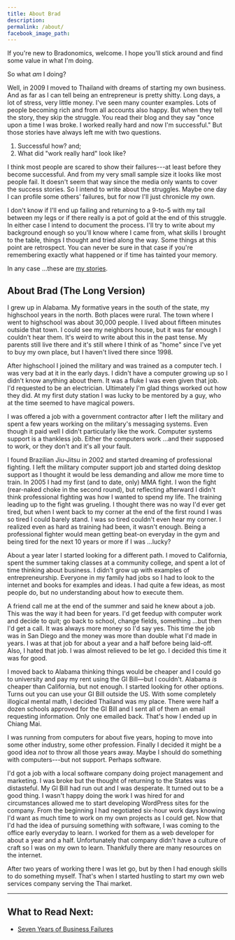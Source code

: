 ```yaml
---
title: About Brad
description:
permalink: /about/
facebook_image_path:
---
```


If you're new to Bradonomics, welcome. I hope you'll stick around and find some value in what I'm doing.

So what *am* I doing?

Well, in 2009 I moved to Thailand with dreams of starting my own business. And as far as I can tell being an entrepreneur is pretty shitty. Long days, a lot of stress, very little money. I've seen many counter examples. Lots of people becoming rich and from all accounts also happy. But when they tell the story, they skip the struggle. You read their blog and they say "once upon a time I was broke. I worked really hard and now I'm successful." But those stories have always left me with two questions.

1. Successful how? and;
2. What did "work really hard" look like?

I think most people are scared to show their failures---at least before they become successful. And from my very small sample size it looks like most people fail. It doesn't seem that way since the media only wants to cover the success stories. So I intend to write about the struggles. Maybe one day I can profile some others' failures, but for now I'll just chronicle my own.

I don't know if I'll end up failing and returning to a 9-to-5 with my tail between my legs or if there really is a pot of gold at the end of this struggle. In either case I intend to document the process. I'll try to write about my background enough so you'll know where I came from, what skills I brought to the table, things I thought and tried along the way. Some things at this point are retrospect. You can never be sure in that case if you're remembering exactly what happened or if time has tainted your memory.

In any case ...these are [my stories](/).

## About Brad (The Long Version)

I grew up in Alabama. My formative years in the south of the state, my highschool years in the north. Both places were rural. The town where I went to highschool was about 30,000 people. I lived about fifteen minutes outside that town. I could see my neighbors house, but it was far enough I couldn't hear them. It's weird to write about this in the past tense. My parents still live there and it's still where I think of as "home" since I've yet to buy my own place, but I haven't lived there since 1998.

After highschool I joined the military and was trained as a computer tech. I was very bad at it in the early days. I didn't have a computer growing up so I didn't know anything about them. It was a fluke I was even given that job. I'd requested to be an electrician. Ultimately I'm glad things worked out how they did. At my first duty station I was lucky to be mentored by a guy, who at the time seemed to have magical powers.

I was offered a job with a government contractor after I left the military and spent a few years working on the military's messaging systems. Even though it paid well I didn't particularly like the work. Computer systems support is a thankless job. Either the computers work ...and their supposed to work, or they don't and it's all your fault.

I found Brazilian Jiu-Jitsu in 2002 and started dreaming of professional fighting. I left the military computer support job and started doing desktop support as I thought it would be less demanding and allow me more time to train. In 2005 I had my first (and to date, only) MMA fight. I won the fight (rear-naked choke in the second round), but reflecting afterward I didn't think professional fighting was how I wanted to spend my life. The training leading up to the fight was grueling. I thought there was no way I'd ever get tired, but when I went back to my corner at the end of the first round I was so tired I could barely stand. I was so tired couldn't even hear my corner. I realized even as hard as training had been, it wasn't enough. Being a professional fighter would mean getting beat-on everyday in the gym and being tired for the next 10 years or more if I was ...lucky?

About a year later I started looking for a different path. I moved to California, spent the summer taking classes at a community college, and spent a lot of time thinking about business. I didn't grow up with examples of entrepreneurship. Everyone in my family had jobs so I had to look to the internet and books for examples and ideas. I had quite a few ideas, as most people do, but no understanding about how to execute them.

A friend call me at the end of the summer and said he knew about a job. This was the way it had been for years. I'd get feedup with computer work and decide to quit; go back to school, change fields, something ...but then I'd get a call. It was always more money so I'd say yes. This time the job was in San Diego and the money was more than double what I'd made in years. I was at that job for about a year and a half before being laid-off. Also, I hated that job. I was almost relieved to be let go. I decided this time it was for good.

I moved back to Alabama thinking things would be cheaper and I could go to university and pay my rent using the GI Bill—but I couldn't. Alabama *is* cheaper than California, but not enough. I started looking for other options. Turns out you can use your GI Bill outside the US. With some completely illogical mental math, I decided Thailand was my place. There were half a dozen schools approved for the GI Bill and I sent all of them an email requesting information. Only one emailed back. That's how I ended up in Chiang Mai.

I was running from computers for about five years, hoping to move into some other industry, some other profession. Finally I decided it might be a good idea *not* to throw all those years away. Maybe I should do something with computers---but not support. Perhaps software.

I'd got a job with a local software company doing project management and marketing. I was broke but the thought of returning to the States was distasteful. My GI Bill had run out and I was desperate. It turned out to be a good thing. I wasn't happy doing the work I was hired for and circumstances allowed me to start developing WordPress sites for the company. From the beginning I had negotiated six-hour work days knowing I'd want as much time to work on my own projects as I could get. Now that I'd had the idea of pursuing something with software, I was coming to the office early everyday to learn. I worked for them as a web developer for about a year and a half. Unfortunately that company didn't have a culture of craft so I was on my own to learn. Thankfully there are many resources on the internet.

After two years of working there I was let go, but by then I had enough skills to do something myself. That's when I started hustling to start my own web services company serving the Thai market.

<hr>

<h2 class="next">What to Read Next:</h2>

 - [Seven Years of Business Failures](/failures/)